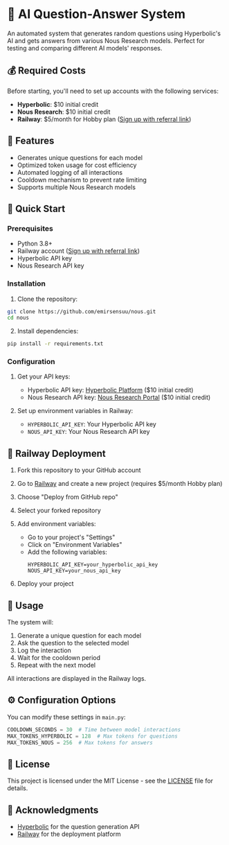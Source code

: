 # 🤖 AI Question-Answer System

An automated system that generates random questions using Hyperbolic's AI and gets answers from various Nous Research models. Perfect for testing and comparing different AI models' responses.

## 💰 Required Costs

Before starting, you'll need to set up accounts with the following services:

- **Hyperbolic**: $10 initial credit
- **Nous Research**: $10 initial credit
- **Railway**: $5/month for Hobby plan ([Sign up with referral link](https://railway.com?referralCode=nok8CN))

## 🌟 Features

- Generates unique questions for each model
- Optimized token usage for cost efficiency
- Automated logging of all interactions
- Cooldown mechanism to prevent rate limiting
- Supports multiple Nous Research models

## 🚀 Quick Start

### Prerequisites

- Python 3.8+
- Railway account ([Sign up with referral link](https://railway.com?referralCode=nok8CN))
- Hyperbolic API key
- Nous Research API key

### Installation

1. Clone the repository:
```bash
git clone https://github.com/emirsensuu/nous.git
cd nous
```

2. Install dependencies:
```bash
pip install -r requirements.txt
```

### Configuration

1. Get your API keys:
   - Hyperbolic API key: [Hyperbolic Platform](https://hyperbolic.xyz) ($10 initial credit)
   - Nous Research API key: [Nous Research Portal](https://portal.nousresearch.com/api-keys) ($10 initial credit)

2. Set up environment variables in Railway:
   - `HYPERBOLIC_API_KEY`: Your Hyperbolic API key
   - `NOUS_API_KEY`: Your Nous Research API key

## 🚂 Railway Deployment

1. Fork this repository to your GitHub account

2. Go to [Railway](https://railway.com?referralCode=nok8CN) and create a new project (requires $5/month Hobby plan)

3. Choose "Deploy from GitHub repo"

4. Select your forked repository

5. Add environment variables:
   - Go to your project's "Settings"
   - Click on "Environment Variables"
   - Add the following variables:
     ```
     HYPERBOLIC_API_KEY=your_hyperbolic_api_key
     NOUS_API_KEY=your_nous_api_key
     ```

6. Deploy your project

## 📝 Usage

The system will:
1. Generate a unique question for each model
2. Ask the question to the selected model
3. Log the interaction
4. Wait for the cooldown period
5. Repeat with the next model

All interactions are displayed in the Railway logs.

## ⚙️ Configuration Options

You can modify these settings in `main.py`:

```python
COOLDOWN_SECONDS = 30  # Time between model interactions
MAX_TOKENS_HYPERBOLIC = 128  # Max tokens for questions
MAX_TOKENS_NOUS = 256  # Max tokens for answers
```

## 📄 License

This project is licensed under the MIT License - see the [LICENSE](LICENSE) file for details.

## 🙏 Acknowledgments

- [Hyperbolic](https://hyperbolic.xyz) for the question generation API
- [Railway](https://railway.com?referralCode=nok8CN) for the deployment platform